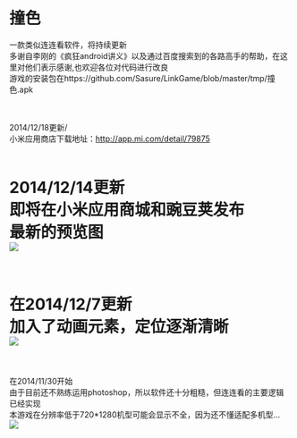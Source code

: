 撞色
========
一款类似连连看软件，将持续更新<br>
多谢自李刚的《疯狂android讲义》以及通过百度搜索到的各路高手的帮助，在这里对他们表示感谢,也欢迎各位对代码进行改良<br>
游戏的安装包在https://github.com/Sasure/LinkGame/blob/master/tmp/撞色.apk<br><br><br>

2014/12/18更新/<br>
小米应用商店下载地址：http://app.mi.com/detail/79875<br><br>

2014/12/14更新<br>
即将在小米应用商城和豌豆荚发布<br>
最新的预览图<br>
![](https://github.com/Sasure/LinkGame/raw/master/tmp/12-14.png)<br><br>
===========================================================================
在2014/12/7更新<br>
加入了动画元素，定位逐渐清晰<br>
![](https://github.com/Sasure/LinkGame/raw/master/tmp/update12_7.png)<br><br>
============================================================================
在2014/11/30开始<br>
由于目前还不熟练运用photoshop，所以软件还十分粗糙，但连连看的主要逻辑已经实现<br>
本游戏在分辨率低于720*1280机型可能会显示不全，因为还不懂适配多机型...<br>
![](https://github.com/Sasure/LinkGame/raw/master/tmp/first_UI.png)
